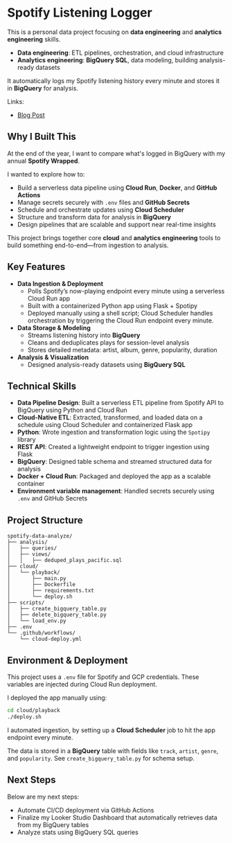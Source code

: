 # Spotify Listening Logger


This is a personal data project focusing on **data engineering** and **analytics engineering** skills.

- **Data engineering**: ETL pipelines, orchestration, and cloud infrastructure  
- **Analytics engineering**: **BigQuery SQL**, data modeling, building analysis-ready datasets

It automatically logs my Spotify listening history every minute and stores it in **BigQuery** for analysis.

Links: 
- [Blog Post](https://www.kellyjadams.com/post/spotify-listening-logger)

## Why I Built This

At the end of the year, I want to compare what's logged in BigQuery with my annual **Spotify Wrapped**.

I wanted to explore how to:

- Build a serverless data pipeline using **Cloud Run**, **Docker**, and **GitHub Actions**
- Manage secrets securely with `.env` files and **GitHub Secrets**
- Schedule and orchestrate updates using **Cloud Scheduler**
- Structure and transform data for analysis in **BigQuery**
- Design pipelines that are scalable and support near real-time insights

This project brings together core **cloud** and **analytics engineering** tools to build something end-to-end—from ingestion to analysis.

## Key Features

- **Data Ingestion & Deployment**
  - Polls Spotify’s now-playing endpoint every minute using a serverless Cloud Run app
  - Built with a containerized Python app using Flask + Spotipy
  - Deployed manually using a shell script; Cloud Scheduler handles orchestration by triggering the Cloud Run endpoint every minute.
- **Data Storage & Modeling**
  - Streams listening history into **BigQuery**
  - Cleans and deduplicates plays for session-level analysis
  - Stores detailed metadata: artist, album, genre, popularity, duration
- **Analysis & Visualization**
  - Designed analysis-ready datasets using **BigQuery SQL**

## Technical Skills

- **Data Pipeline Design**: Built a serverless ETL pipeline from Spotify API to BigQuery using Python and Cloud Run
- **Cloud-Native ETL**: Extracted, transformed, and loaded data on a schedule using Cloud Scheduler and containerized Flask app
- **Python**: Wrote ingestion and transformation logic using the `Spotipy` library
- **REST API**: Created a lightweight endpoint to trigger ingestion using Flask
- **BigQuery**: Designed table schema and streamed structured data for analysis
- **Docker + Cloud Run**: Packaged and deployed the app as a scalable container
- **Environment variable management**: Handled secrets securely using `.env` and GitHub Secrets

## Project Structure

```
spotify-data-analyze/
├── analysis/
│   ├── queries/
│   ├── views/
│   │   ├── deduped_plays_pacific.sql
├── cloud/
│   └── playback/
│       ├── main.py
│       ├── Dockerfile
│       ├── requirements.txt
│       └── deploy.sh
├── scripts/
│   ├── create_bigquery_table.py            
│   ├── delete_bigquery_table.py            
│   └── load_env.py                
├── .env                           
└── .github/workflows/
    └── cloud-deploy.yml
```

## Environment & Deployment

This project uses a `.env` file for Spotify and GCP credentials. These variables are injected during Cloud Run deployment.

I deployed the app manually using:

```bash
cd cloud/playback
./deploy.sh
```

I automated ingestion, by setting up a **Cloud Scheduler** job to hit the app endpoint every minute.

The data is stored in a **BigQuery** table with fields like `track`, `artist`, `genre`, and `popularity`. See `create_bigquery_table.py` for schema setup.

## Next Steps

Below are my next steps:
- Automate CI/CD deployment via GitHub Actions
- Finalize my Looker Studio Dashboard that automatically retrieves data from my BigQuery tables
- Analyze stats using BigQuery SQL queries 
